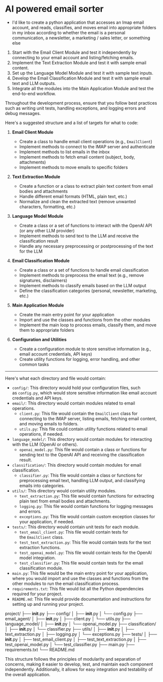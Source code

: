 # AI powered email sorter

- I'd like to create a python application that accesses an Imap email account, and reads, classifies, and moves email into appropriate folders in my inbox according to whether the email is a personal communication, a newsletter, a marketing / sales letter, or something else

1. Start with the Email Client Module and test it independently by connecting to your email account and listing/fetching emails.
2. Implement the Text Extraction Module and test it with sample email content.
3. Set up the Language Model Module and test it with sample text inputs.
4. Develop the Email Classification Module and test it with sample email text and LLM outputs.
5. Integrate all the modules into the Main Application Module and test the end-to-end workflow.

Throughout the development process, ensure that you follow best practices such as writing unit tests, handling exceptions, and logging errors and debug messages.

Here's a suggested structure and a list of targets for what to code:

1. **Email Client Module**
    - Create a class to handle email client operations (e.g., `EmailClient`)
    - Implement methods to connect to the IMAP server and authenticate
    - Implement methods to list emails in the inbox
    - Implement methods to fetch email content (subject, body, attachments)
    - Implement methods to move emails to specific folders

2. **Text Extraction Module**
    - Create a function or a class to extract plain text content from email bodies and attachments
    - Handle different email formats (HTML, plain text, etc.)
    - Normalize and clean the extracted text (remove unwanted characters, formatting, etc.)

3. **Language Model Module**
    - Create a class or a set of functions to interact with the OpenAI API (or any other LLM provider)
    - Implement methods to send text to the LLM and receive the classification result
    - Handle any necessary preprocessing or postprocessing of the text for the LLM

4. **Email Classification Module**
    - Create a class or a set of functions to handle email classification
    - Implement methods to preprocess the email text (e.g., remove signatures, disclaimers)
    - Implement methods to classify emails based on the LLM output
    - Define the classification categories (personal, newsletter, marketing, etc.)

5. **Main Application Module**
    - Create the main entry point for your application
    - Import and use the classes and functions from the other modules
    - Implement the main loop to process emails, classify them, and move them to appropriate folders

6. **Configuration and Utilities**
    - Create a configuration module to store sensitive information (e.g., email account credentials, API keys)
    - Create utility functions for logging, error handling, and other common tasks

---

Here's what each directory and file would contain:

- `config/`: This directory would hold your configuration files, such as `config.py`, which would store sensitive information like email account credentials and API keys.
- `email/`: This directory would contain modules related to email operations.
    - `client.py`: This file would contain the `EmailClient` class for connecting to the IMAP server, listing emails, fetching email content, and moving emails to folders.
    - `utils.py`: This file could contain utility functions related to email operations, if needed.
- `language_model/`: This directory would contain modules for interacting with the LLM (OpenAI or others).
    - `openai_model.py`: This file would contain a class or functions for sending text to the OpenAI API and receiving the classification result.
- `classification/`: This directory would contain modules for email classification.
    - `classifier.py`: This file would contain a class or functions for preprocessing email text, handling LLM output, and classifying emails into categories.
- `utils/`: This directory would contain utility modules.
    - `text_extraction.py`: This file would contain functions for extracting plain text from email bodies and attachments.
    - `logging.py`: This file would contain functions for logging messages and errors.
    - `exceptions.py`: This file would contain custom exception classes for your application, if needed.
- `tests/`: This directory would contain unit tests for each module.
    - `test_email_client.py`: This file would contain tests for the `EmailClient` class.
    - `test_text_extraction.py`: This file would contain tests for the text extraction functions.
    - `test_openai_model.py`: This file would contain tests for the OpenAI model integration.
    - `test_classifier.py`: This file would contain tests for the email classification module.
- `main.py`: This file would be the main entry point for your application, where you would import and use the classes and functions from the other modules to run the email classification process.
- `requirements.txt`: This file would list all the Python dependencies required for your project.
- `README.md`: This file would provide documentation and instructions for setting up and running your project.

project/
├── __init__.py
├── config/
│   ├── __init__.py
│   └── config.py
├── email_agent/
│   ├── __init__.py
│   ├── client.py
│   └── utils.py
├── language_model/
│   ├── __init__.py
│   └── openai_model.py
├── classification/
│   ├── __init__.py
│   └── classifier.py
├── utils/
│   ├── __init__.py
│   ├── text_extraction.py
│   ├── logging.py
│   └── exceptions.py
├── tests/
│   ├── __init__.py
│   ├── test_email_client.py
│   ├── test_text_extraction.py
│   ├── test_openai_model.py
│   └── test_classifier.py
├── main.py
├── requirements.txt
└── README.md


This structure follows the principles of modularity and separation of concerns, making it easier to develop, test, and maintain each component independently. Additionally, it allows for easy integration and testability of the overall application.

